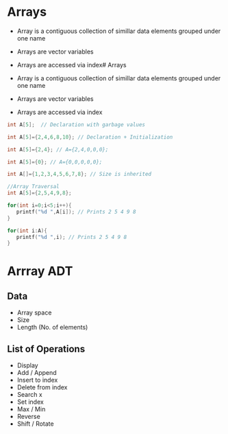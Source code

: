 # Arrays

- Array is a contiguous collection of simillar data elements grouped under one name
- Arrays are vector variables
- Arrays are accessed via index# Arrays

- Array is a contiguous collection of simillar data elements grouped under one name
- Arrays are vector variables
- Arrays are accessed via index

```cpp
int A[5];  // Declaration with garbage values
```

```cpp
int A[5]={2,4,6,8,10}; // Declaration + Initialization
```

```cpp
int A[5]={2,4}; // A={2,4,0,0,0};
```

```cpp
int A[5]={0}; // A={0,0,0,0,0};
```

```cpp
int A[]={1,2,3,4,5,6,7,8}; // Size is inherited
```

```cpp
//Array Traversal
int A[5]={2,5,4,9,8};

for(int i=0;i<5;i++){
   printf("%d ",A[i]); // Prints 2 5 4 9 8
}

for(int i:A){
   printf("%d ",i); // Prints 2 5 4 9 8
}

```

# Arrray ADT

## Data

- Array space
- Size
- Length (No. of elements)

## List of Operations

- Display
- Add / Append
- Insert to index
- Delete from index
- Search x
- Set index
- Max / Min
- Reverse
- Shift / Rotate
